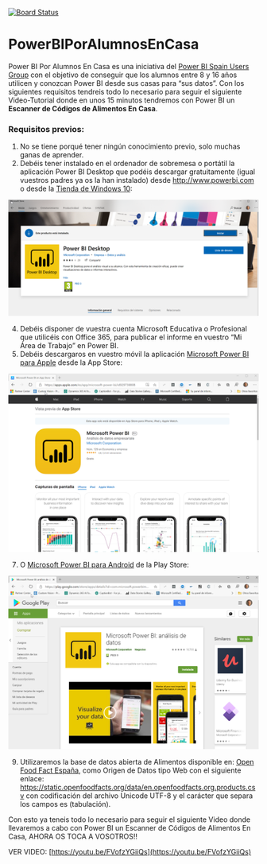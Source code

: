 [![Board Status](https://syntaxvs.visualstudio.com/2467a057-f4b7-42a7-8211-f1a50631f7be/8f3ca062-ade9-49d7-8461-4d025aab5276/_apis/work/boardbadge/82553f17-7cc1-452a-80d8-e27893c7bb6c)](https://syntaxvs.visualstudio.com/2467a057-f4b7-42a7-8211-f1a50631f7be/_boards/board/t/8f3ca062-ade9-49d7-8461-4d025aab5276/Microsoft.RequirementCategory)
# PowerBIPorAlumnosEnCasa
Power BI Por Alumnos En Casa es una iniciativa del [Power BI Spain Users Group](https://www.pbiusergroup.com/madrid) con el objetivo de conseguir que los alumnos entre 8 y 16 años utilicen y conozcan Power BI desde sus casas para “sus datos”. Con los siguientes requisitos tendreis todo lo necesario para seguir el siguiente Video-Tutorial donde en unos 15 minutos tendremos con Power BI un **Escanner de Códigos de Alimentos En Casa**.

### Requisitos previos:
1.	No se tiene porqué tener ningún conocimiento previo, solo muchas ganas de aprender.
2.	Debéis tener instalado en el ordenador de sobremesa o portátil la aplicación Power BI Desktop que podéis descargar gratuitamente (igual vuestros padres ya os la han instalado) desde http://www.powerbi.com o desde la [Tienda de Windows 10](https://www.microsoft.com/es-es/p/power-bi-desktop/9ntxr16hnw1t):

![PBIDesktopMicrosoftStore](pbidesktopmicrosoftstore.png)

4.	Debéis disponer de vuestra cuenta Microsoft Educativa o Profesional que utilicéis con Office 365, para publicar el informe en vuestro “Mi Área de Trabajo” en Power BI.
5.	Debéis descargaros en vuestro móvil la aplicación [Microsoft Power BI para Apple](https://apps.apple.com/es/app/microsoft-power-bi/id929738808) desde la App Store:

![PBIAppStore](pbiappstore.png)

7.	O [Microsoft Power BI para Android](https://play.google.com/store/apps/details?id=com.microsoft.powerbim&hl=es_419) de la Play Store:

![PBIPlayStore](pbiplaystore.png)

9.	Utilizaremos la base de datos abierta de Alimentos disponible en: [Open Food Fact España](https://es.openfoodfacts.org/data), como Origen de Datos tipo Web con el siguiente enlace:  https://static.openfoodfacts.org/data/en.openfoodfacts.org.products.csv con codificación del archivo Unicode UTF-8 y el carácter que separa los campos es <tab> (tabulación).

Con esto ya teneis todo lo necesario para seguir el siguiente Video donde llevaremos a cabo con Power BI un Escanner de Códigos de Alimentos En Casa, AHORA OS TOCA A VOSOTROS!!

VER VIDEO: [https://youtu.be/FVofzYGiiQs](https://youtu.be/FVofzYGiiQs)
